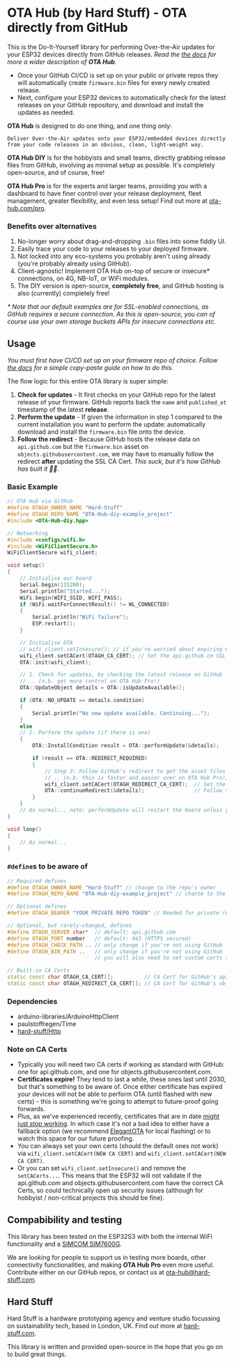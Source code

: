 # **OTA Hub (by Hard Stuff)** - OTA directly from GitHub

This is the Do-It-Yourself library for performing Over-the-Air updates for your ESP32 devices directly from GitHub releases. _Read the [the docs](https://github.com/Hard-Stuff/OTA-Hub-diy-example_project) for more a wider description of **OTA Hub**._

-   Once your GitHub CI/CD is set up on your public or private repos they will automatically create `firmware.bin` files for every newly created release.
-   Next, configure your ESP32 devices to automatically check for the latest releases on your GitHub repository, and download and install the updates as needed.

**OTA Hub** is designed to do one thing, and one thing only:

    Deliver Over-the-Air updates onto your ESP32/embedded devices directly from your code releases in an obvious, clean, light-weight way.

**OTA Hub DIY** is for the hobbyists and small teams, directly grabbing release files from GitHub, involving as minimal setup as possible. It's completely open-source, and of course, free!

**OTA Hub Pro** is for the experts and larger teams, providing you with a dashboard to have finer control over your release deployment, fleet management, greater flexibility, and even less setup! Find out more at [ota-hub.com/pro](ota-hub.com/pro).

### Benefits over alternatives

1. No-longer worry about drag-and-dropping `.bin` files into some fiddly UI.
2. Easily trace your code to your releases to your deployed firmware.
3. Not locked into any eco-systems you probably aren't using already (you're probably already using GitHub).
4. Client-agnostic! Implement OTA Hub on-top of secure or insecure\* connections, on 4G, NB-IoT, or WiFi modules.
5. The DIY version is open-source, **completely free**, and GitHub hosting is also (currently) completely free!

_\* Note that our default examples are for SSL-enabled connections, as GitHub requires a secure connection. As this is open-source, you can of course use your own storage buckets APIs for insecure connections etc._

## Usage

_You must first have CI/CD set up on your firmware repo of choice. Follow [the docs](https://github.com/Hard-Stuff/OTA-Hub-diy-example_project) for a simple copy-paste guide on how to do this._

The flow logic for this entire OTA library is super simple:

1. **Check for updates** - It first checks on your GitHub repo for the latest release of your firmware. GitHub reports back the `name` and `published_at` timestamp of the latest **release**.
2. **Perform the update** - If given the information in step 1 compared to the current installation you want to perform the update: automatically download and install the `firmware.bin` file onto the device.
3. **Follow the redirect** - Because GitHub hosts the release data on `api.github.com` but the `firmware.bin` asset on `objects.githubusercontent.com`, we may have to manually follow the redirect **after** updating the SSL CA Cert. _This suck, but it's how GitHub has built it 🤷‍♂️._

### Basic Example

```cpp
// OTA Hub via GitHub
#define OTAGH_OWNER_NAME "Hard-Stuff"
#define OTAGH_REPO_NAME "OTA-Hub-diy-example_project"
#include <OTA-Hub-diy.hpp>

// Networking
#include <configs/wifi.h>
#include <WiFiClientSecure.h>
WiFiClientSecure wifi_client;

void setup()
{
    // Initialise our board
    Serial.begin(115200);
    Serial.println("Started...");
    WiFi.begin(WIFI_SSID, WIFI_PASS);
    if (WiFi.waitForConnectResult() != WL_CONNECTED)
    {
        Serial.println("WiFi failure");
        ESP.restart();
    }

    // Initialise OTA
    // wifi_client.setInsecure(); // if you're worried about expiring CA certs and you don't need to validate SSL
    wifi_client.setCACert(OTAGH_CA_CERT); // Set the api.github.cm SSL cert on the WiFi Client
    OTA::init(wifi_client);

    // 1. Check for updates, by checking the latest release on GitHub
    // .. (n.b. get more control on OTA Hub Pro!)
    OTA::UpdateObject details = OTA::isUpdateAvailable();

    if (OTA::NO_UPDATE == details.condition)
    {
        Serial.println("No new update available. Continuing...");
    }
    else
    // 2. Perform the update (if there is one)
    {
        OTA::InstallCondition result = OTA::performUpdate(&details);

        if (result == OTA::REDIRECT_REQUIRED)
        {
            // Step 3: Follow GitHub's redirect to get the asset files
            // .. (n.b. this is faster and easier over on OTA Hub Pro!)
            wifi_client.setCACert(OTAGH_REDIRECT_CA_CERT);  // Set the objects.githubusercontent.com SSL cert
            OTA::continueRedirect(&details);                // Follow the redirect and performUpdate.
        }
    }
    // As normal... note: performUpdate will restart the board unless you specify otherwise.
}

void loop()
{
    // As normal...
}
```

### `#define`s to be aware of

```cpp
// Required defines
#define OTAGH_OWNER_NAME "Hard-Stuff" // change to the repo's owner
#define OTAGH_REPO_NAME "OTA-Hub-diy-example_project" // chante to the repo's name

// Optional defines
#define OTAGH_BEARER "YOUR PRIVATE REPO TOKEN" // Needed for private repositories.

// Optional, but rarely-changed, defines
#define OTAGH_SERVER char*  // default: api.github.com
#define OTAGH_PORT number   // default: 443 (HTTPS secured)
#define OTAGH_CHECK_PATH .. // only change if you're not using GitHub
#define OTAGH_BIN_PATH ..   // only change if you're not using GitHub
                            // you will also need to set custom certs if not using GitHub

// Built-in CA Certs
static const char OTAGH_CA_CERT[];          // CA Cert for GitHub's api.github.com server
static const char OTAGH_REDIRECT_CA_CERT[]; // CA Cert for GitHub's objects.githubusercontent.com server
```

### Dependencies

-   arduino-libraries/ArduinoHttpClient
-   paulstoffregen/Time
-    [hard-stuff/Http](https://registry.platformio.org/libraries/hard-stuff/Http)

### Note on CA Certs

- Typically you will need two CA certs if working as standard with GitHub: one for api.github.com, and one for objects.githubusercontent.com.
- **Certificates expire!** They tend to last a while, these ones last until 2030, but that's something to be aware of. Once either certificate has expired your devices will not be able to perform OTA (until flashed with new certs) - this is something we're going to attempt to future-proof going forwards.
- Plus, as we've experienced recently, certificates that are in date [might just stop working](https://news.ycombinator.com/item?id=35295216). In which case it's not a bad idea to either have a fallback option (we recommend [ElegantOTA](https://github.com/ayushsharma82/ElegantOTA) for local flashing) or to watch this space for our future proofing.
- You can always set your own certs (should the default ones not work) via `wifi_client.setCACert(NEW CA CERT)` and `wifi_client.setCACert(NEW CA CERT)`.
- Or you can set `wifi_client.setInsecure()` and remove the `setCACerts...`. This means that the ESP32 will not validate if the api.github.com and objects.githubusercontent.com have the correct CA Certs, so could technically open up security issues (although for hobbyist / non-critical projects this should be fine). 

## Compabibility and testing

This library has been tested on the ESP32S3 with both the internal WiFi functionality and a [SIMCOM SIM7600G](https://github.com/Hard-Stuff/TinyGSM).

We are looking for people to support us in testing more boards, other connectivity functionalities, and making **OTA Hub Pro** even more useful. Contribute either on our GitHub repos, or contact us at [ota-hub@hard-stuff.com](mailto:ota-hub@hard-stuff.com).

## Hard Stuff

Hard Stuff is a hardware prototyping agency and venture studio focussing on sustainability tech, based in London, UK.
Find out more at [hard-stuff.com](hard-stuff.com).

This library is written and provided open-source in the hope that you go on to build great things.
